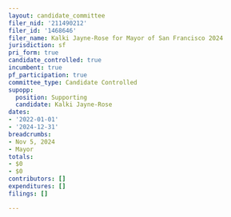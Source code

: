 ```yaml
---
layout: candidate_committee
filer_nid: '211490212'
filer_id: '1468646'
filer_name: Kalki Jayne-Rose for Mayor of San Francisco 2024
jurisdiction: sf
pri_form: true
candidate_controlled: true
incumbent: true
pf_participation: true
committee_type: Candidate Controlled
supopp:
  position: Supporting
  candidate: Kalki Jayne-Rose
dates:
- '2022-01-01'
- '2024-12-31'
breadcrumbs:
- Nov 5, 2024
- Mayor
totals:
- $0
- $0
contributors: []
expenditures: []
filings: []

---
```

